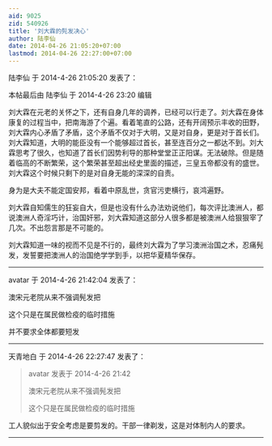 ```yaml
---
aid: 9025
zid: 540926
title: '刘大霖的髡发决心'
author: 陆李仙
date: 2014-04-26 21:05:20+07:00
lastmod: 2014-04-26 22:27:00+07:00
---
```


陆李仙 于 2014-4-26 21:05:20 发表了：

本帖最后由 陆李仙 于 2014-4-26 23:20 编辑 

刘大霖在元老的关怀之下，还有自身几年的调养，已经可以行走了。刘大霖在身体康复的过程当中，把南海游了个遍。看着笔直的公路，还有开阔预示丰收的田野，刘大霖内心矛盾了矛盾，这个矛盾不仅对于大明，又是对自身，更是对于首长们。刘大霖知道，大明的能臣没有一个能够超过首长，甚至连百分之一都达不到。刘大霖思考了很久，也知道了首长们因势利导的那种堂堂正正阳谋。无法破除。但是随着临高的不断繁荣，这个繁荣甚至超出经史里面的描述，三皇五帝都没有的盛世。刘大霖这个时候只剩下的是对自身无能的深深的自责。

身为是大夫不能定国安邦，看着中原乱世，贪官污吏横行，哀鸿遍野。

刘大霖自知儒生的狂妄自大，但是也没有什么办法劝说他们，每次评比澳洲人，都说澳洲人奇淫巧计，治国奸邪，刘大霖知道这部分人很多都是被澳洲人给狠狠宰了几次。不出怨言那是不可能的。

刘大霖知道一味的视而不见是不行的，最终刘大霖为了学习澳洲治国之术，忍痛髡发，发誓要把澳洲人的治国绝学学到手，以把华夏精华保存。

---------

avatar 于 2014-4-26 21:42:04 发表了：

澳宋元老院从来不强调髡发把

这个只是在属民做检疫的临时措施

并不要求全体都要短发

---------

天青地白 于 2014-4-26 22:27:47 发表了：

> avatar 发表于 2014-4-26 21:42
> 
> 澳宋元老院从来不强调髡发把
> 
> 这个只是在属民做检疫的临时措施



工人貌似出于安全考虑是要剪发的。干部一律剃发，这是对体制内人的要求。

---------

